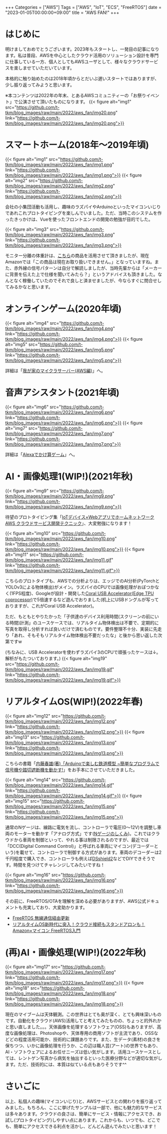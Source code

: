 +++
Categories = ["AWS"]
Tags = ["AWS", "IoT", "ECS", "FreeRTOS"]
date = "2023-01-05T00:00:00+09:00"
title = "AWS FAN!"
+++

# はじめに
明けましておめでとうございます。2023年もスタートし、一発目の記事になります。私は普段、AWSを中心としたクラウド活用のソリューション設計を専門に仕事している一方、個人としてもAWSユーザとして、様々なクラウドサービスを楽しませていただいています。

本格的に触り始めたのは2018年頃からとだいぶ遅いスタートではありますが、少し振り返ってみようと思います。

※本コンテンツは2022年の年末、とあるAWSコミュニティーの「お祭りイベント」で公演させて頂いたものになります。
{{< figure alt="img1" src="https://github.com/t-tkm/blog_images/raw/main/2022/aws_fan/img20.png" link="https://github.com/t-tkm/blog_images/raw/main/2022/aws_fan/img20.png">}}

# スマートホーム(2018年〜2019年頃)
{{< figure alt="img1" src="https://github.com/t-tkm/blog_images/raw/main/2022/aws_fan/img1.png" link="https://github.com/t-tkm/blog_images/raw/main/2022/aws_fan/img1.png">}}
{{< figure alt="img2" src="https://github.com/t-tkm/blog_images/raw/main/2022/aws_fan/img2.png" link="https://github.com/t-tkm/blog_images/raw/main/2022/aws_fan/img2.png">}}

会社の小集団活動も活用し、趣味のラズパイやArduinoといったマイコンいじりであれこれプロトタイピングを楽しんでいました。ただ、当時このシステムを作ったきっかけは、Vueを使ったフロントエンドの開発の勉強が目的でした。

{{< figure alt="img3" src="https://github.com/t-tkm/blog_images/raw/main/2022/aws_fan/img3.png" link="https://github.com/t-tkm/blog_images/raw/main/2022/aws_fan/img3.png">}}

モニター分離の体重計は、[こちら](https://www.amazon.co.jp/dp/B00A1ZU2XY)の商品を活用させて頂きましたが、現在Amazonでは「この商品は現在お取り扱いできません。」となっていますね。また、赤外線の信号パターンは自分で解読しましたが、当時先輩からは「メーカーに背景を伝えた上で仕様を聞いてみたら？」というアドバイスも頂きました。なんとなく稼働していたのでそれで良しと済ませましたが、今ならすぐに問合せしてみるかなと思います。

# オンラインゲーム(2020年頃)
{{< figure alt="img4" src="https://github.com/t-tkm/blog_images/raw/main/2022/aws_fan/img4.png" link="https://github.com/t-tkm/blog_images/raw/main/2022/aws_fan/img4.png">}}
{{< figure alt="img5" src="https://github.com/t-tkm/blog_images/raw/main/2022/aws_fan/img5.png" link="https://github.com/t-tkm/blog_images/raw/main/2022/aws_fan/img5.png">}}

詳細は「[我が家のマイクラサーバー(AWS編)](https://t-tkm.github.io/blog/posts/2021/03/minecraft_server_aws_ecs/)」へ。

# 音声アシスタント(2021年頃)
{{< figure alt="img6" src="https://github.com/t-tkm/blog_images/raw/main/2022/aws_fan/img6.png" link="https://github.com/t-tkm/blog_images/raw/main/2022/aws_fan/img6.png">}}
{{< figure alt="img7" src="https://github.com/t-tkm/blog_images/raw/main/2022/aws_fan/img7.png" link="https://github.com/t-tkm/blog_images/raw/main/2022/aws_fan/img7.png">}}

詳細は「[Alexaでかけ算ゲーム](https://t-tkm.github.io/blog/posts/2021/03/aws_alexa_practice/)」へ。

# AI・画像処理1(WIP!)(2021年秋)
{{< figure alt="img9" src="https://github.com/t-tkm/blog_images/raw/main/2022/aws_fan/img9.png" link="https://github.com/t-tkm/blog_images/raw/main/2022/aws_fan/img9.png">}}

待望のプロトタイピング集「[IoTデバイス×Webアプリでホームネットワーク AWS クラウドサービス開発テクニック](https://www.amazon.co.jp/dp/4798064289/)」、大変勉強になります！

{{< figure alt="img10" src="https://github.com/t-tkm/blog_images/raw/main/2022/aws_fan/img10.png" link="https://github.com/t-tkm/blog_images/raw/main/2022/aws_fan/img10.png">}}
{{< figure alt="img11" src="https://github.com/t-tkm/blog_images/raw/main/2022/aws_fan/img11.gif" link="https://github.com/t-tkm/blog_images/raw/main/2022/aws_fan/img11.gif">}}

こちらのプロトタイプも、AWSでの分析よりは、エッジでのAI分析(PyTorchとYOLOv3による物体検出)がメイン。ラズパイのCPUでは画像処理がおぼつかなく(1FPS程度)、Googleが設計・開発した[Coral USB Accelerator(Edge TPU coprocessor)](https://coral.ai/products/accelerator/)で5倍速するなど遊んでおりました(机上にUSBドングルが写っておりますが、これがCoral USB Accelerator)。

ただ、もともとやりたかった「子供達のデバイス利用時間(スクリーンの前にいる時間)計測」のユースケースでは、リアルタイム物体検出は不要で、定期的に写真を取得し分析すれば良いだけで済むものです。要件整理不十分、実装に先走り「あれ、そもそもリアルタイム物体検出不要だったな」と後から思い返した次第ですw

(ちなみに、USB Acceleratorを使わずラズパイ3のCPUで頑張ったケースは↓。解析がもたついております。)
{{< figure alt="img19" src="https://github.com/t-tkm/blog_images/raw/main/2022/aws_fan/img19.gif" link="https://github.com/t-tkm/blog_images/raw/main/2022/aws_fan/img19.gif">}}

# リアルタイムOS(WIP!)(2022年春)
{{< figure alt="img12" src="https://github.com/t-tkm/blog_images/raw/main/2022/aws_fan/img12.png" link="https://github.com/t-tkm/blog_images/raw/main/2022/aws_fan/img12.png">}}
{{< figure alt="img13" src="https://github.com/t-tkm/blog_images/raw/main/2022/aws_fan/img13.png" link="https://github.com/t-tkm/blog_images/raw/main/2022/aws_fan/img13.png">}}

こちらの書籍「[内藤春雄(著)「Arduinoで楽しむ鉄道模型 ~簡単なプログラムで信号機や踏切遮断機を動かす!](https://www.amazon.co.jp/gp/product/4774199192/)」をお手本にさせていただきました。

{{< figure alt="img14" src="https://github.com/t-tkm/blog_images/raw/main/2022/aws_fan/img14.gif" link="https://github.com/t-tkm/blog_images/raw/main/2022/aws_fan/img14.gif">}}
{{< figure alt="img15" src="https://github.com/t-tkm/blog_images/raw/main/2022/aws_fan/img15.png" link="https://github.com/t-tkm/blog_images/raw/main/2022/aws_fan/img15.png">}}

通常のNゲージは、線路に電気を流し、コントローラで電圧(0〜12V)を調整し車両のモーターを動かす「アナログ方式」です([Nゲージのしくみ](https://www.kato-start.com/blank-1))。これではクラウドから車両を制御といって、やれる事は制限されるのですが、最近では「DCC(Digital Command Control)」と呼ばれる車両にマイコン(デコーダーという)を載せて、コントローラで制御する方式があります。車両のデコーダーは2千円程度で購入でき、コントローラも例えば[DSshield2](https://desktopstation.net/wiki/doku.php/dsshield2)などでDIYできそうです。時間を見つけてチャレンジしてみたいですね！

{{< figure alt="img16" src="https://github.com/t-tkm/blog_images/raw/main/2022/aws_fan/img16.png" link="https://github.com/t-tkm/blog_images/raw/main/2022/aws_fan/img16.png">}}

その前に、FreeRTOS/OTAを理解を深める必要がありますが、AWS公式ドキュメントも充実しており、大変助かります。
- [FreeRTOS 無線通信経由更新](https://docs.aws.amazon.com/ja_jp/freertos/latest/userguide/freertos-ota-dev.html)
- [リアルタイムOS新時代に突入！クラウド接続もスタンドアロンも！Amazon×マイコン FreeRTOS入門](https://interface.cqpub.co.jp/magazine/202104/)

# (再)AI・画像処理(WIP!)(2022年秋)
{{< figure alt="img17" src="https://github.com/t-tkm/blog_images/raw/main/2022/aws_fan/img17.png" link="https://github.com/t-tkm/blog_images/raw/main/2022/aws_fan/img17.png">}}
{{< figure alt="img18" src="https://github.com/t-tkm/blog_images/raw/main/2022/aws_fan/img18.png" link="https://github.com/t-tkm/blog_images/raw/main/2022/aws_fan/img18.png">}}

現在のマイブームは天体観測。この世界はとても奥が深く、とても興味深いものです。自動化をクラウド(AWS)活用してと考えてみたものの、ちょっと的外れかと思い直しました。。。天体画像を処理するソフトウェア(OSS)もありますが、高度な画像処理は、Photoshopや、天体専用の商用ソフトが主流であり、OSSなどどの程度活用可能か、技術的に課題ありです。また、生データ(素材)の良さを保ちつつ、いかに画像処理を行うか、この辺は職人芸(アート)の世界でもあり、AI・ソフトウェアによるお任せニーズは低い気がします。活用ユースケースとしては、レントゲン写真から病気を抽出するといった医療分野などが適切な気がします。ただ、技術的には、本質は似ている点もありそうです^^

# さいごに
以上、私個人の趣味(マイコンいじり)と、AWSサービスとの関わりを振り返ってみました。もちろん、ここに挙げたサンプルは一部で、他にも魅力的なサービスは多々あります。クラウドの良さは、簡単にサービス・情報にアクセスでき、お試し(プロトタイピング)しやすい点にあります。これからも、いつでも、どこでも、簡単にアクセスできる利点を活かし、どんどん遊んでみたいと思います！